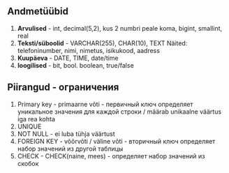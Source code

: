 ## Andmetüübid
1. **Arvulised** - int, decimal(5,2), kus 2 numbri peale koma, bigint, smallint, real
2. **Teksti/süboolid** - VARCHAR(255), CHAR(10), TEXT
Näited: telefoninumber, nimi, nimetus, isikukood, aadress
3. **Kuupäeva** - DATE, TIME, date/time
4. **loogilised** - bit, bool. boolean, true/false

## Piirangud - ограничения
1. Primary key - primaarne võti - первичный ключ
определяет уникальное значения для каждой строки / määrab unikaalne väärtus iga rea kohta
2. UNIQUE 
3. NOT NULL - ei luba tühja väärtust
4. FOREIGN KEY - võõrvõti / väline võti - вторичный ключ
определяет набор значений из другой таблицы
5. CHECK - CHECK(naine, mees) -  определяет набор значений из скобок

